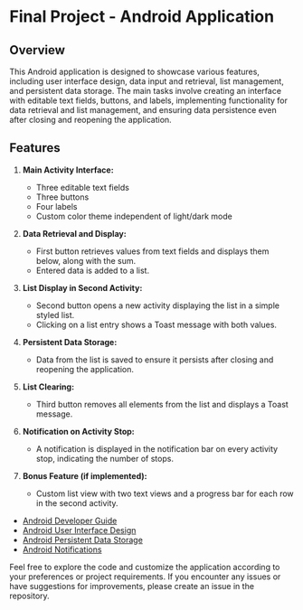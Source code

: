 # Final Project - Android Application

## Overview

This Android application is designed to showcase various features, including user interface design, data input and retrieval, list management, and persistent data storage. The main tasks involve creating an interface with editable text fields, buttons, and labels, implementing functionality for data retrieval and list management, and ensuring data persistence even after closing and reopening the application.

## Features

1. **Main Activity Interface:**
   - Three editable text fields
   - Three buttons
   - Four labels
   - Custom color theme independent of light/dark mode

2. **Data Retrieval and Display:**
   - First button retrieves values from text fields and displays them below, along with the sum.
   - Entered data is added to a list.

3. **List Display in Second Activity:**
   - Second button opens a new activity displaying the list in a simple styled list.
   - Clicking on a list entry shows a Toast message with both values.

4. **Persistent Data Storage:**
   - Data from the list is saved to ensure it persists after closing and reopening the application.

5. **List Clearing:**
   - Third button removes all elements from the list and displays a Toast message.

6. **Notification on Activity Stop:**
   - A notification is displayed in the notification bar on every activity stop, indicating the number of stops.

7. **Bonus Feature (if implemented):**
   - Custom list view with two text views and a progress bar for each row in the second activity.
- [Android Developer Guide](https://developer.android.com/guide)
- [Android User Interface Design](https://developer.android.com/guide/topics/ui)
- [Android Persistent Data Storage](https://developer.android.com/guide/topics/data)
- [Android Notifications](https://developer.android.com/guide/topics/ui/notifiers/notifications)

Feel free to explore the code and customize the application according to your preferences or project requirements. If you encounter any issues or have suggestions for improvements, please create an issue in the repository.
